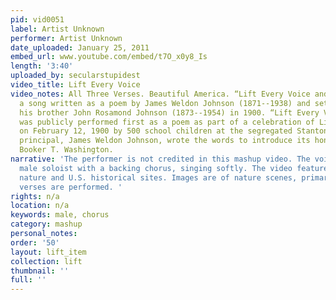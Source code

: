 ```yaml
---
pid: vid0051
label: Artist Unknown
performer: Artist Unknown
date_uploaded: January 25, 2011
embed_url: www.youtube.com/embed/t7O_x0y8_Is
length: '3:40'
uploaded_by: secularstupidest
video_title: Lift Every Voice
video_notes: All Three Verses. Beautiful America. “Lift Every Voice and Sin” — is
  a song written as a poem by James Weldon Johnson (1871--1938) and set to music by
  his brother John Rosamond Johnson (1873--1954) in 1900. “Lift Every Voice and Sing”
  was publicly performed first as a poem as part of a celebration of Lincoln's Birthday
  on February 12, 1900 by 500 school children at the segregated Stanton School. Its
  principal, James Weldon Johnson, wrote the words to introduce its honored guest
  Booker T. Washington.
narrative: 'The performer is not credited in this mashup video. The voice is of a
  male soloist with a backing chorus, singing softly. The video features images from
  nature and U.S. historical sites. Images are of nature scenes, primarily. All three
  verses are performed. '
rights: n/a
location: n/a
keywords: male, chorus
category: mashup
personal_notes: 
order: '50'
layout: lift_item
collection: lift
thumbnail: ''
full: ''
---
```

